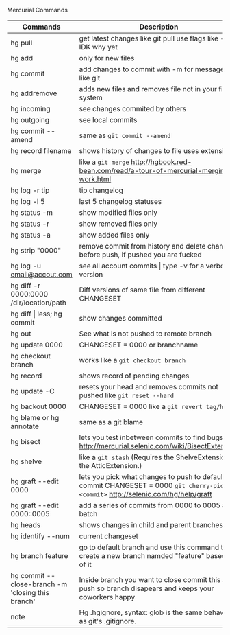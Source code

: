 Mercurial Commands

| Commands                                          | Description                                                  |
| ------------------------------------------------- | ------------------------------------------------------------ |
| hg pull                                           | get latest changes like git pull use flags like -u IDK why yet |
| hg add                                            | only for new files                                           |
| hg commit                                         | add changes to commit with -m for message just like git      |
| hg addremove                                      | adds new files and removes file not in your file system      |
| hg incoming                                       | see changes commited by others                               |
| hg outgoing                                       | see local commits                                            |
| hg commit --amend                                 | same as ```git commit --amend```                             |
| hg record filename                                | shows history of changes to file uses extension              |
| hg merge                                          | like a ```git merge``` http://hgbook.red-bean.com/read/a-tour-of-mercurial-merging-work.html |
| hg log -r tip                                     | tip changelog                                                |
| hg log -l 5                                       | last 5 changelog statuses                                    |
| hg status -m                                      | show modified files only                                     |
| hg status -r                                      | show removed files only                                      |
| hg status -a                                      | show added files only                                        |
| hg strip "0000"                                   | remove commit from history and delete changes before push, if pushed you are fucked |
| hg log -u email@accout.com                        | see all account commits &#124; type -v for a verbose version |
| hg diff -r 0000:0000 /dir/location/path           | Diff versions of same file from different CHANGESET          |
| hg diff &#124; less; hg commit                    | show changes committed                                       |
| hg out                                            | See what is not pushed to remote branch                      |
| hg update 0000                                    | CHANGESET = 0000 or branchname                               |
| hg checkout branch                                | works like a ```git checkout branch```                       |
| hg record                                         | shows record of pending changes                              |
| hg update -C                                      | resets your head and removes commits not pushed like ```git reset --hard``` |
| hg backout 0000                                   | CHANGESET = 0000 like a ```git revert tag/hash```            |
| hg blame or hg annotate                           | same as a git blame                                          |
| hg bisect                                         | lets you test inbetween commits to find bugs http://mercurial.selenic.com/wiki/BisectExtension |
| hg shelve                                         | like a ```git stash``` (Requires the ShelveExtension or the AtticExtension.) |
| hg graft --edit 0000                              | lets you pick what changes to push to default or commit CHANGESET = 0000 ```git cherry-pick <commit>``` http://selenic.com/hg/help/graft |
| hg graft --edit 0000::0005                        | add a series of commits from 0000 to 0005 as a batch         |
| hg heads                                          | shows changes in child and parent branches                   |
| hg identify --num                                 | current changeset                                            |
| hg branch feature                                 | go to default branch and use this command to create a new branch namded "feature" based off of it |
| hg commit --close-branch -m 'closing this branch' | Inside branch you want to close commit this and push so branch disapears and keeps your coworkers happy |
| note                                              | Hg .hgignore, syntax: glob is the same behaviour as git's .gitignore. |
